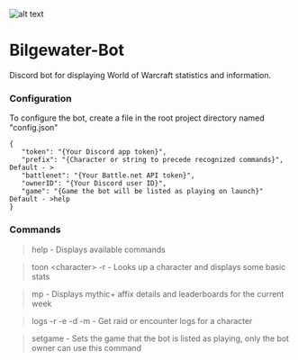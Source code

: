 ![alt text](https://i.imgur.com/HRm3cYX.png "I got what you need!")
# Bilgewater-Bot 
Discord bot for displaying World of Warcraft statistics and information.

### Configuration

To configure the bot, create a file in the root project directory named "config.json"

```
{
   "token": "{Your Discord app token}",
   "prefix": "{Character or string to precede recognized commands}", Default - >
   "battlenet": "{Your Battle.net API token}",
   "ownerID": "{Your Discord user ID}",
   "game": "{Game the bot will be listed as playing on launch}" Default - >help
}
```

### Commands

>help - Displays available commands

>toon \<character\> <realm> -r <region> - Looks up a character and displays some basic stats

>mp <region> - Displays mythic+ affix details and leaderboards for the current week
   
>logs <character> <realm> <raid> -r <region> -e <encounter> -d <difficulty> -m <metric> - Get raid or encounter logs for a character

>setgame - Sets the game that the bot is listed as playing, only the bot owner can use this command
